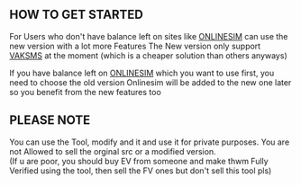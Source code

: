 HOW TO GET STARTED
------------------------------------
For Users who don't have balance left on sites like [ONLINESIM](https://onlinesim.io) can use the new version with a lot more Features
The New version only support [VAKSMS](https://vak-sms.com) at the moment (which is a cheaper solution than others anyways)

If you have balance left on [ONLINESIM](https://onlinesim.io) which you want to use first, you need to choose the old version
Onlinesim will be added to the new one later so you benefit from the new features too



PLEASE NOTE
------------------------------------
You can use the Tool, modify and it and use it for private purposes. You are not Allowed to sell the orginal src or a modified version.\
(If u are poor, you should buy EV from someone and make thwm Fully Verified using the tool, then sell the FV ones but don't sell this tool pls)
